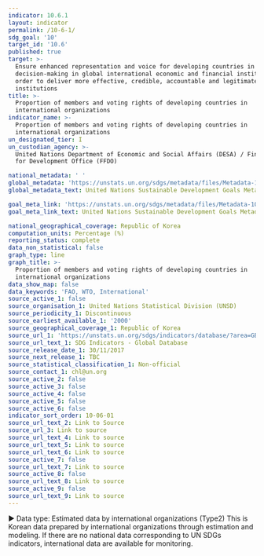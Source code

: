 ```yaml
---
indicator: 10.6.1
layout: indicator
permalink: /10-6-1/
sdg_goal: '10'
target_id: '10.6'
published: true
target: >-
  Ensure enhanced representation and voice for developing countries in
  decision-making in global international economic and financial institutions in
  order to deliver more effective, credible, accountable and legitimate
  institutions
title: >-
  Proportion of members and voting rights of developing countries in
  international organizations
indicator_name: >-
  Proportion of members and voting rights of developing countries in
  international organizations
un_designated_tier: I
un_custodian_agency: >-
  United Nations Department of Economic and Social Affairs (DESA) / Financing
  for Development Office (FFDO)

national_metadata: ' '
global_metadata: 'https://unstats.un.org/sdgs/metadata/files/Metadata-10-06-01.pdf'
global_metadata_text: United Nations Sustainable Development Goals Metadata (PDF 201 KB)

goal_meta_link: 'https://unstats.un.org/sdgs/metadata/files/Metadata-10-06-01.pdf'
goal_meta_link_text: United Nations Sustainable Development Goals Metadata (PDF 201 KB)

national_geographical_coverage: Republic of Korea
computation_units: Percentage (%)
reporting_status: complete
data_non_statistical: false
graph_type: line
graph_title: >-
  Proportion of members and voting rights of developing countries in
  international organizations
data_show_map: false
data_keywords: 'FAO, WTO, International'
source_active_1: false
source_organisation_1: United Nations Statistical Division (UNSD)
source_periodicity_1: Discontinuous
source_earliest_available_1: '2000'
source_geographical_coverage_1: Republic of Korea
source_url_1: 'https://unstats.un.org/sdgs/indicators/database/?area=GBR'
source_url_text_1: SDG Indicators - Global Database
source_release_date_1: 30/11/2017
source_next_release_1: TBC
source_statistical_classification_1: Non-official
source_contact_1: chl@un.org
source_active_2: false
source_active_3: false
source_active_4: false
source_active_5: false
source_active_6: false
indicator_sort_order: 10-06-01
source_url_text_2: Link to Source
source_url_3: Link to source
source_url_text_4: Link to source
source_url_text_5: Link to source
source_url_text_6: Link to source
source_active_7: false
source_url_text_7: Link to source
source_active_8: false
source_url_text_8: Link to source
source_active_9: false
source_url_text_9: Link to source
---
```

▶ Data type: Estimated data by international organizations (Type2) This is Korean data prepared by international organizations through estimation and modeling. If there are no national data corresponding to UN SDGs indicators, international data are available for monitoring.
